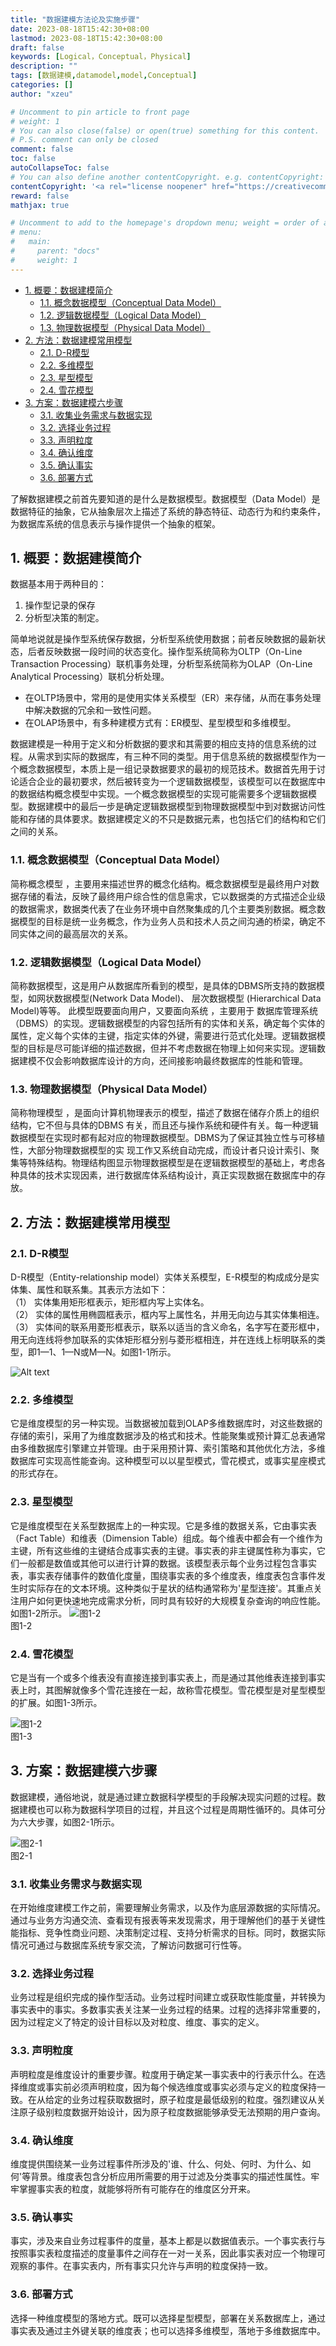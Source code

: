 ```yaml
---
title: "数据建模方法论及实施步骤"
date: 2023-08-18T15:42:30+08:00
lastmod: 2023-08-18T15:42:30+08:00
draft: false
keywords: [Logical，Conceptual，Physical]
description: ""
tags: [数据建模,datamodel,model,Conceptual]
categories: []
author: "xzeu"

# Uncomment to pin article to front page
# weight: 1
# You can also close(false) or open(true) something for this content.
# P.S. comment can only be closed
comment: false
toc: false
autoCollapseToc: false
# You can also define another contentCopyright. e.g. contentCopyright: "This is another copyright."
contentCopyright: '<a rel="license noopener" href="https://creativecommons.org/licenses/by-nc-nd/4.0/" target="_blank">CC BY-NC-ND 4.0 / 转载文章请保留链接。</a>'
reward: false
mathjax: true

# Uncomment to add to the homepage's dropdown menu; weight = order of article
# menu:
#   main:
#     parent: "docs"
#     weight: 1
---
```

- [1. 概要：数据建模简介](#1-概要数据建模简介)
  - [1.1. 概念数据模型（Conceptual Data Model）](#11-概念数据模型conceptual-data-model)
  - [1.2. 逻辑数据模型（Logical Data Model）](#12-逻辑数据模型logical-data-model)
  - [1.3. 物理数据模型（Physical Data Model）](#13-物理数据模型physical-data-model)
- [2. 方法：数据建模常用模型](#2-方法数据建模常用模型)
  - [2.1. D-R模型](#21-d-r模型)
  - [2.2. 多维模型](#22-多维模型)
  - [2.3. 星型模型](#23-星型模型)
  - [2.4. 雪花模型](#24-雪花模型)
- [3. 方案：数据建模六步骤](#3-方案数据建模六步骤)
  - [3.1. 收集业务需求与数据实现](#31-收集业务需求与数据实现)
  - [3.2. 选择业务过程](#32-选择业务过程)
  - [3.3. 声明粒度](#33-声明粒度)
  - [3.4. 确认维度](#34-确认维度)
  - [3.5. 确认事实](#35-确认事实)
  - [3.6. 部署方式](#36-部署方式)
<!--more-->
<!-- more -->

了解数据建模之前首先要知道的是什么是数据模型。数据模型（Data Model）是数据特征的抽象，它从抽象层次上描述了系统的静态特征、动态行为和约束条件，为数据库系统的信息表示与操作提供一个抽象的框架。

## 1. 概要：数据建模简介

数据基本用于两种目的：

1. 操作型记录的保存
2. 分析型决策的制定。

简单地说就是操作型系统保存数据，分析型系统使用数据；前者反映数据的最新状态，后者反映数据一段时间的状态变化。操作型系统简称为OLTP（On-Line Transaction Processing）联机事务处理，分析型系统简称为OLAP（On-Line Analytical Processing）联机分析处理。

- 在OLTP场景中，常用的是使用实体关系模型（ER）来存储，从而在事务处理中解决数据的冗余和一致性问题。
- 在OLAP场景中，有多种建模方式有：ER模型、星型模型和多维模型。

数据建模是一种用于定义和分析数据的要求和其需要的相应支持的信息系统的过程。从需求到实际的数据库，有三种不同的类型。用于信息系统的数据模型作为一个概念数据模型，本质上是一组记录数据要求的最初的规范技术。数据首先用于讨论适合企业的最初要求，然后被转变为一个逻辑数据模型，该模型可以在数据库中的数据结构概念模型中实现。一个概念数据模型的实现可能需要多个逻辑数据模型。数据建模中的最后一步是确定逻辑数据模型到物理数据模型中到对数据访问性能和存储的具体要求。数据建模定义的不只是数据元素，也包括它们的结构和它们之间的关系。

### 1.1. 概念数据模型（Conceptual Data Model）

简称概念模型 ，主要用来描述世界的概念化结构。概念数据模型是最终用户对数据存储的看法，反映了最终用户综合性的信息需求，它以数据类的方式描述企业级的数据需求，数据类代表了在业务环境中自然聚集成的几个主要类别数据。概念数据模型的目标是统一业务概念，作为业务人员和技术人员之间沟通的桥梁，确定不同实体之间的最高层次的关系。

### 1.2. 逻辑数据模型（Logical Data Model）

简称数据模型，这是用户从数据库所看到的模型，是具体的DBMS所支持的数据模型，如网状数据模型(Network Data Model)、 层次数据模型 (Hierarchical Data Model)等等。 此模型既要面向用户，又要面向系统 ，主要用于 数据库管理系统 （DBMS）的实现。逻辑数据模型的内容包括所有的实体和关系，确定每个实体的属性，定义每个实体的主键，指定实体的外键，需要进行范式化处理。逻辑数据模型的目标是尽可能详细的描述数据，但并不考虑数据在物理上如何来实现。逻辑数据建模不仅会影响数据库设计的方向，还间接影响最终数据库的性能和管理。

### 1.3. 物理数据模型（Physical Data Model）

简称物理模型 ，是面向计算机物理表示的模型，描述了数据在储存介质上的组织结构，它不但与具体的DBMS 有关，而且还与操作系统和硬件有关。每一种逻辑数据模型在实现时都有起对应的物理数据模型。DBMS为了保证其独立性与可移植性，大部分物理数据模型的实 现工作又系统自动完成，而设计者只设计索引、聚集等特殊结构。物理结构图显示物理数据模型是在逻辑数据模型的基础上，考虑各种具体的技术实现因素，进行数据库体系结构设计，真正实现数据在数据库中的存放。

## 2. 方法：数据建模常用模型

### 2.1. D-R模型

D-R模型（Entity-relationship model）实体关系模型，E-R模型的构成成分是实体集、属性和联系集。其表示方法如下：  
（1） 实体集用矩形框表示，矩形框内写上实体名。  
（2） 实体的属性用椭圆框表示，框内写上属性名，并用无向边与其实体集相连。  
（3） 实体间的联系用菱形框表示，联系以适当的含义命名，名字写在菱形框中，用无向连线将参加联系的实体矩形框分别与菱形框相连，并在连线上标明联系的类型，即1—1、1—N或M—N。如图1-1所示。

![Alt text](../images/dataModel.png)

### 2.2. 多维模型

它是维度模型的另一种实现。当数据被加载到OLAP多维数据库时，对这些数据的存储的索引，采用了为维度数据涉及的格式和技术。性能聚集或预计算汇总表通常由多维数据库引擎建立并管理。由于采用预计算、索引策略和其他优化方法，多维数据库可实现高性能查询。这种模型可以以星型模式，雪花模式，或事实星座模式的形式存在。

### 2.3. 星型模型

它是维度模型在关系型数据库上的一种实现。它是多维的数据关系，它由事实表（Fact Table）和维表（Dimension Table）组成。每个维表中都会有一个维作为主键，所有这些维的主键结合成事实表的主键。事实表的非主键属性称为事实，它们一般都是数值或其他可以进行计算的数据。该模型表示每个业务过程包含事实表，事实表存储事件的数值化度量，围绕事实表的多个维度表，维度表包含事件发生时实际存在的文本环境。这种类似于星状的结构通常称为'星型连接'。其重点关注用户如何更快速地完成需求分析，同时具有较好的大规模复杂查询的响应性能。如图1-2所示。
![图1-2](../images/startModel.png)  
图1-2

### 2.4. 雪花模型

它是当有一个或多个维表没有直接连接到事实表上，而是通过其他维表连接到事实表上时，其图解就像多个雪花连接在一起，故称雪花模型。雪花模型是对星型模型的扩展。如图1-3所示。

![图1-2](../images/snowModel.png)  
图1-3

## 3. 方案：数据建模六步骤

数据建模，通俗地说，就是通过建立数据科学模型的手段解决现实问题的过程。数据建模也可以称为数据科学项目的过程，并且这个过程是周期性循环的。具体可分为六大步骤，如图2-1所示。

![图2-1](../images/stepAndStep.png)  
图2-1

### 3.1. 收集业务需求与数据实现

在开始维度建模工作之前，需要理解业务需求，以及作为底层源数据的实际情况。通过与业务方沟通交流、查看现有报表等来发现需求，用于理解他们的基于关键性能指标、竞争性商业问题、决策制定过程、支持分析需求的目标。同时，数据实际情况可通过与数据库系统专家交流，了解访问数据可行性等。

### 3.2. 选择业务过程

业务过程是组织完成的操作型活动。业务过程时间建立或获取性能度量，并转换为事实表中的事实。多数事实表关注某一业务过程的结果。过程的选择非常重要的，因为过程定义了特定的设计目标以及对粒度、维度、事实的定义。

### 3.3. 声明粒度

声明粒度是维度设计的重要步骤。粒度用于确定某一事实表中的行表示什么。在选择维度或事实前必须声明粒度，因为每个候选维度或事实必须与定义的粒度保持一致。在从给定的业务过程获取数据时，原子粒度是最低级别的粒度。强烈建议从关注原子级别粒度数据开始设计，因为原子粒度数据能够承受无法预期的用户查询。

### 3.4. 确认维度

维度提供围绕某一业务过程事件所涉及的'谁、什么、何处、何时、为什么、如何'等背景。维度表包含分析应用所需要的用于过滤及分类事实的描述性属性。牢牢掌握事实表的粒度，就能够将所有可能存在的维度区分开来。

### 3.5. 确认事实

事实，涉及来自业务过程事件的度量，基本上都是以数据值表示。一个事实表行与按照事实表粒度描述的度量事件之间存在一对一关系，因此事实表对应一个物理可观察的事件。在事实表内，所有事实只允许与声明的粒度保持一致。

### 3.6. 部署方式

选择一种维度模型的落地方式。既可以选择星型模型，部署在关系数据库上，通过事实表及通过主外键关联的维度表；也可以选择多维模型，落地于多维数据库中。
